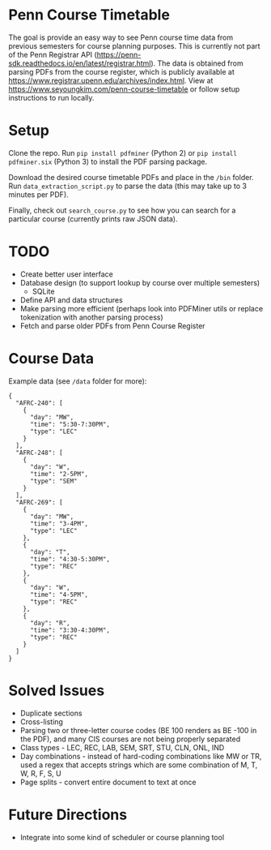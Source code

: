 # Penn Course Timetable

The goal is provide an easy way to see Penn course time data from previous semesters for course planning purposes. 
This is currently not part of the Penn Registrar API (https://penn-sdk.readthedocs.io/en/latest/registrar.html).
The data is obtained from parsing PDFs from the course register, which is publicly available at 
https://www.registrar.upenn.edu/archives/index.html. View at https://www.seyoungkim.com/penn-course-timetable or follow
setup instructions to run locally.

# Setup
Clone the repo. Run `pip install pdfminer` (Python 2) or `pip install pdfminer.six` (Python 3) to install the PDF parsing package.

Download the desired course timetable PDFs and place in the `/bin` folder. 
Run `data_extraction_script.py` to parse the data (this may take up to 3 minutes per PDF).

Finally, check out `search_course.py` to see how you can search for a particular course (currently prints raw JSON data).

# TODO
* Create better user interface
* Database design (to support lookup by course over multiple semesters)
    * SQLite
* Define API and data structures
* Make parsing more efficient (perhaps look into PDFMiner utils or replace tokenization with another parsing process)
* Fetch and parse older PDFs from Penn Course Register

# Course Data
Example data (see `/data` folder for more):
```
{
  "AFRC-240": [
    {
      "day": "MW",
      "time": "5:30-7:30PM",
      "type": "LEC"
    }
  ],
  "AFRC-248": [
    {
      "day": "W",
      "time": "2-5PM",
      "type": "SEM"
    }
  ],
  "AFRC-269": [
    {
      "day": "MW",
      "time": "3-4PM",
      "type": "LEC"
    },
    {
      "day": "T",
      "time": "4:30-5:30PM",
      "type": "REC"
    },
    {
      "day": "W",
      "time": "4-5PM",
      "type": "REC"
    },
    {
      "day": "R",
      "time": "3:30-4:30PM",
      "type": "REC"
    }
  ]
}
```

# Solved Issues
* Duplicate sections
* Cross-listing
* Parsing two or three-letter course codes (BE 100 renders as BE -100 in the PDF), and many CIS courses are not being
properly separated
* Class types - LEC, REC, LAB, SEM, SRT, STU, CLN, ONL, IND
* Day combinations - instead of hard-coding combinations like MW or TR, used a regex that accepts strings which are some combination of 
M, T, W, R, F, S, U
* Page splits - convert entire document to text at once

# Future Directions
* Integrate into some kind of scheduler or course planning tool
